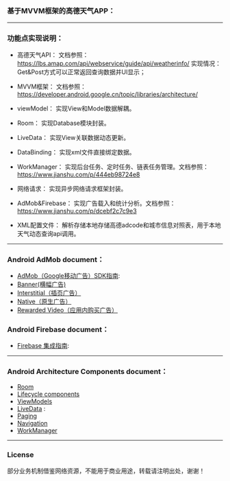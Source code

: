 ### 基于MVVM框架的高德天气APP：
-------

### 功能点实现说明：
- 高德天气API：
文档参照：https://lbs.amap.com/api/webservice/guide/api/weatherinfo/
实现情况：Get&Post方式可以正常返回查询数据并UI显示；

- MVVM框架：
文档参照：https://developer.android.google.cn/topic/libraries/architecture/
- viewModel： 
实现View和Model数据解耦。
- Room： 
实现Database模块封装。
- LiveData： 
实现View关联数据动态更新。
- DataBinding： 
实现xml文件直接绑定数据。
- WorkManager：
实现后台任务、定时任务、链表任务管理。文档参照：https://www.jianshu.com/p/444eb98724e8

- 网络请求：
实现异步网络请求框架封装。
- AdMob&Firebase：
实现广告载入和统计分析。文档参照：https://www.jianshu.com/p/dcebf2c7c9e3
- XML配置文件：
解析存储本地存储高德adcode和城市信息对照表，用于本地天气动态查询api调用。

-------

### Android AdMob document：
- [AdMob（Google移动广告）SDK指南](https://developers.google.com/admob/android/quick-start?hl=zh-CN#import_the_mobile_ads_sdk):
- [Banner(横幅广告)](https://developers.google.com/admob/android/banner?hl=zh-CN)
- [Interstitial（插页广告）](https://developers.google.com/admob/android/interstitial?hl=zh-CN)
- [Native（原生广告）](https://developers.google.com/admob/android/native-unified?hl=zh-CN)
- [Rewarded Video（应用内购买广告）](https://developers.google.com/admob/android/rewarded-video?hl=zh-CN)



### Android Firebase document：
- [Firebase 集成指南](https://developers.google.com/firebase/docs/android/setup?hl=zh-CN):


-------
### Android Architecture Components document：
- [Room](https://developer.android.google.cn/topic/libraries/architecture/room)
- [Lifecycle components](https://developer.android.google.cn/topic/libraries/architecture/lifecycle)
- [ViewModels](https://developer.android.google.cn/topic/libraries/architecture/viewmodel)
- [LiveData](https://developer.android.google.cn/topic/libraries/architecture/livedata) :
- [Paging](https://developer.android.google.cn/topic/libraries/architecture/paging/)
- [Navigation](https://developer.android.google.cn/topic/libraries/architecture/navigation/)
- [WorkManager](https://developer.android.google.cn/topic/libraries/architecture/workmanager/) 

-------
### License
部分业务机制借鉴网络资源，不能用于商业用途，转载请注明出处，谢谢！ 
